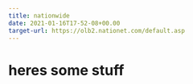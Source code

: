 ```yaml
---
title: nationwide
date: 2021-01-16T17-52-08+00.00
target-url: https://olb2.nationet.com/default.asp
---
```


# heres some stuff
